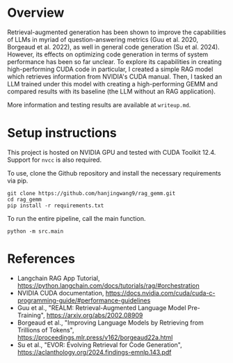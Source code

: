 # Overview
Retrieval-augmented generation has been shown to improve the capabilities of LLMs in myriad of question-answering metrics (Guu et al. 2020, Borgeaud et al. 2022), as well in general code generation (Su et al. 2024). However, its effects on optimizing code generation in terms of system performance has been so far unclear. To explore its capabilities in creating high-performing CUDA code in particular, I created a simple RAG model which retrieves information from NVIDIA's CUDA manual. Then, I tasked an LLM trained under this model with creating a high-performing GEMM and compared results with its baseline (the LLM without an RAG application). 

More information and testing results are available at `writeup.md`.


# Setup instructions

This project is hosted on NVIDIA GPU and tested with CUDA Toolkit 12.4. Support for `nvcc` is also required.

To use, clone the Github repository and install the necessary requirements via pip.

```
git clone https://github.com/hanjingwang9/rag_gemm.git
cd rag_gemm
pip install -r requirements.txt
```

To run the entire pipeline, call the main function.

```
python -m src.main
```


# References
- Langchain RAG App Tutorial, https://python.langchain.com/docs/tutorials/rag/#orchestration
- NVIDIA CUDA documentation, https://docs.nvidia.com/cuda/cuda-c-programming-guide/#performance-guidelines
- Guu et al., "REALM: Retrieval-Augmented Language Model Pre-Training", https://arxiv.org/abs/2002.08909
- Borgeaud et al., "Improving Language Models by Retrieving from Trillions of Tokens", https://proceedings.mlr.press/v162/borgeaud22a.html
- Su et al., "EVOR: Evolving Retrieval for Code Generation", https://aclanthology.org/2024.findings-emnlp.143.pdf
